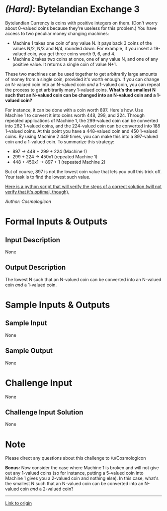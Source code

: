 # [](#HardIcon) *(Hard)*: Bytelandian Exchange 3
Bytelandian Currency is coins with positive integers on them. (Don't worry about 0-valued coins because they're useless for this problem.) You have access to two peculiar money changing machines:

  * Machine 1 takes one coin of any value N. It pays back 3 coins of the values N/2, N/3 and N/4, rounded down. For example, if you insert a 19-valued coin, you get three coins worth 9, 6, and 4.
  * Machine 2 takes two coins at once, one of any value N, and one of any positive value. It returns a single coin of value N+1.

These two machines can be used together to get arbitrarily large amounts of money from a single coin, provided it's worth enough. If you can change an N-valued coin into an N-valued coin *and* a 1-valued coin, you can repeat the process to get arbitrarily many 1-valued coins. __What's the smallest N such that an N-valued coin can be changed into an N-valued coin and a 1-valued coin?__

For instance, it can be done with a coin worth 897. Here's how. Use Machine 1 to convert it into coins worth 448, 299, and 224. Through repeated applications of Machine 1, the 299-valued coin can be converted into 262 1-valued coins, and the 224-valued coin can be converted into 188 1-valued coins. At this point you have a 448-valued coin and 450 1-valued coins. By using Machine 2 449 times, you can make this into a 897-valued coin and a 1-valued coin. To summarize this strategy:

  * 897 -> 448 + 299 + 224 (Machine 1)
  * 299 + 224 -> 450x1 (repeated Machine 1)
  * 448 + 450x1 -> 897 + 1 (repeated Machine 2)

But of course, 897 is not the lowest coin value that lets you pull this trick off. Your task is to find the lowest such value.

[Here is a python script that will verify the steps of a correct solution (will not verify that it's optimal, though).](http://pastebin.com/JJuKJBLp)

*Author: Cosmologicon*
# Formal Inputs & Outputs
## Input Description
None
## Output Description
The lowest N such that an N-valued coin can be converted into an N-valued coin *and* a 1-valued coin.
# Sample Inputs & Outputs
## Sample Input
None
## Sample Output
None
# Challenge Input
None
## Challenge Input Solution
None
# Note
Please direct any questions about this challenge to /u/Cosmologicon

__Bonus:__ Now consider the case where Machine 1 is broken and will not give out any 1-valued coins (so for instance, putting a 5-valued coin into Machine 1 gives you a 2-valued coin and nothing else). In this case, what's the smallest N such that an N-valued coin can be converted into an N-valued coin *and* a 2-valued coin?

---

[Link to origin](https://www.reddit.com/r/dailyprogrammer/19whtk)